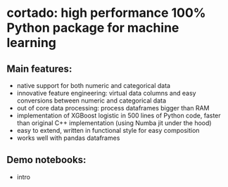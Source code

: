 # cortado: high performance 100% Python package for machine learning

## Main features:
* native support for both numeric and categorical data
* innovative feature engineering: virtual data columns and easy conversions between numeric and categorical data
* out of core data processing: process dataframes bigger than RAM
* implementation of XGBoost logistic in 500 lines of Python code, faster than original C++ implementation (using Numba jit under the hood)
* easy to extend, written in functional style for easy composition
* works well with pandas dataframes

## Demo notebooks:
* intro
